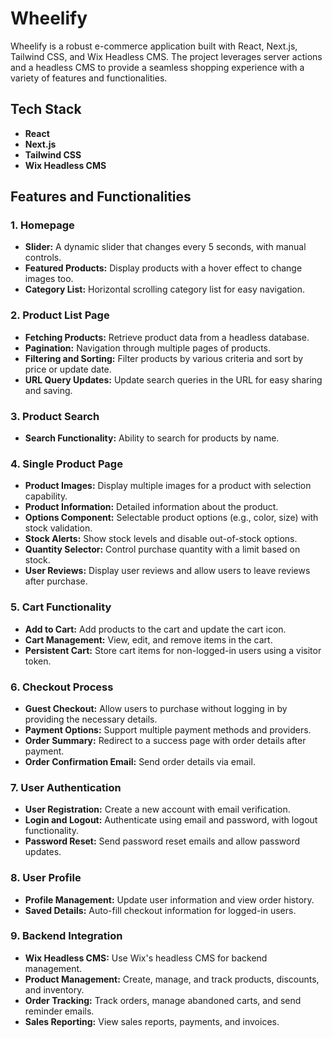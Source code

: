 # Wheelify

Wheelify is a robust e-commerce application built with React, Next.js, Tailwind CSS, and Wix Headless CMS. The project leverages server actions and a headless CMS to provide a seamless shopping experience with a variety of features and functionalities.

## Tech Stack

- **React**
- **Next.js**
- **Tailwind CSS**
- **Wix Headless CMS**

## Features and Functionalities

### 1. Homepage
- **Slider:** A dynamic slider that changes every 5 seconds, with manual controls.
- **Featured Products:** Display products with a hover effect to change images too.
- **Category List:** Horizontal scrolling category list for easy navigation.

### 2. Product List Page
- **Fetching Products:** Retrieve product data from a headless database.
- **Pagination:** Navigation through multiple pages of products.
- **Filtering and Sorting:** Filter products by various criteria and sort by price or update date.
- **URL Query Updates:** Update search queries in the URL for easy sharing and saving.

### 3. Product Search
- **Search Functionality:** Ability to search for products by name.

### 4. Single Product Page
- **Product Images:** Display multiple images for a product with selection capability.
- **Product Information:** Detailed information about the product.
- **Options Component:** Selectable product options (e.g., color, size) with stock validation.
- **Stock Alerts:** Show stock levels and disable out-of-stock options.
- **Quantity Selector:** Control purchase quantity with a limit based on stock.
- **User Reviews:** Display user reviews and allow users to leave reviews after purchase.

### 5. Cart Functionality
- **Add to Cart:** Add products to the cart and update the cart icon.
- **Cart Management:** View, edit, and remove items in the cart.
- **Persistent Cart:** Store cart items for non-logged-in users using a visitor token.

### 6. Checkout Process
- **Guest Checkout:** Allow users to purchase without logging in by providing the necessary details.
- **Payment Options:** Support multiple payment methods and providers.
- **Order Summary:** Redirect to a success page with order details after payment.
- **Order Confirmation Email:** Send order details via email.

### 7. User Authentication
- **User Registration:** Create a new account with email verification.
- **Login and Logout:** Authenticate using email and password, with logout functionality.
- **Password Reset:** Send password reset emails and allow password updates.

### 8. User Profile
- **Profile Management:** Update user information and view order history.
- **Saved Details:** Auto-fill checkout information for logged-in users.

### 9. Backend Integration
- **Wix Headless CMS:** Use Wix's headless CMS for backend management.
- **Product Management:** Create, manage, and track products, discounts, and inventory.
- **Order Tracking:** Track orders, manage abandoned carts, and send reminder emails.
- **Sales Reporting:** View sales reports, payments, and invoices.
